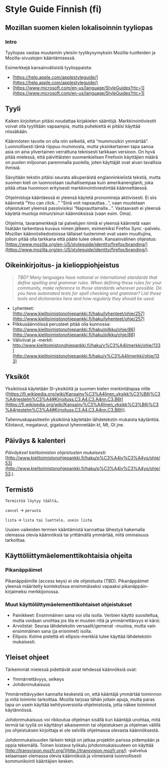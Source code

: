 # Style Guide Finnish (fi)

## Mozillan suomen kielen lokalisoinnin tyyliopas

### Intro

Tyyliopas vastaa muutamiin yleisiin tyylikysymyksiin Mozilla-tuotteiden ja Mozilla-sivustojen kääntämisessä.

Esimerkkejä kansainvälisistä tyylioppaista:

* [https://help.apple.com/applestyleguide/](https://help.apple.com/applestyleguide/)
* [https://www.microsoft.com/en-us/language/StyleGuides?rtc=1](https://www.microsoft.com/en-us/language/StyleGuides?rtc=1)

## Tyyli

Kaiken kirjoitetun pitäisi noudattaa kirjakielen sääntöjä. Markkinointiviestit voivat olla tyyliltään vapaampia, mutta puhekieltä ei pitäisi käyttää niissäkään.

Käännösten tavoite on olla niin selkeitä, että “mummosikin ymmärtää”. Luonnollisesti tämä riippuu mummosta, mutta yksinkertainen tapa sanoa asia on aina ylivertainen verrattuna teknisesti tarkkaan versioon. On hyvä pitää mielessä, että päivittäisten suomenkielisen Firefoxin käyttäjien määrä on puolen miljoonan paremmalla puolella, joten käyttäjät ovat aivan tavallisia ihmisiä.

Sävyltään tekstin pitäisi seurata alkuperäistä englanninkielistä tekstiä, mutta suomen kieli on luonnostaan rauhallisempaa kuin amerikanenglanti, joka pitää ottaa huomioon erityisesti markkinointiviestintää käännettäessä.

Ohjelmistoja kääntäessä ei yleensä käytetä pronomineja aktiivisesti. Ei siis käännetä “You can click…” “Sinä voit napsauttaa…”, vaan muutetaan ohjeistukset yleensä passiivisiksi “Napsauttamalla…”. Vastaavasti ei yleensä käytetä muotoja minun/sinun käännöksissä (vaan esim. Oma).

Ohjelmia, tavaramerkkejä tai palvelujen nimiä ei yleensä käännetä vaan lisätään tarkentava kuvaus nimen jälkeen, esimerkiksi Firefox Sync -palvelu. Mozillan käännöstiedostoissa tällaiset tuotenimet ovat usein muuttujina, jolloin pitää olla tarkkana että pääte tulee oikein. Kansainvälinen ohjeistus: [https://www.mozilla.org/en-US/styleguide/identity/firefox/branding/](https://www.mozilla.org/en-US/styleguide/identity/firefox/branding/).

## Oikeinkirjoitus- ja kielioppiohjeistus

>*TBD?*
>*Many languages have national or international standards that define spelling and grammar rules. When defining these rules for your community, make reference to those standards wherever possible. Do you have automated tests for spell checking and grammar? List those tools and dictionaries here and how regularly they should be used.*

* Lyhenteet: [http://www.kielitoimistonohjepankki.fi/haku/lyhenteet/ohje/257](http://www.kielitoimistonohjepankki.fi/haku/lyhenteet/ohje/257)
* Pilkkusäännöissä perusteet pitää olla kunnossa: [http://www.kielitoimistonohjepankki.fi/haku/pilkku/ohje/86](http://www.kielitoimistonohjepankki.fi/haku/pilkku/ohje/86)
* Väliviivat ja -merkit: http://www.kielitoimistonohjepankki.fi/haku/v%C3%A4limerkki/ohje/133](http://www.kielitoimistonohjepankki.fi/haku/v%C3%A4limerkki/ohje/133)

## Yksiköt

Yksiköissä käytetään SI-yksiköitä ja suomen kielen merkintätapaa niille ([https://fi.wikipedia.org/wiki/Kansainv%C3%A4linen_yksikk%C3%B6j%C3%A4rjestelm%C3%A4#Kirjoituss.C3.A4.C3.A4nn.C3.B6t](https://fi.wikipedia.org/wiki/Kansainv%C3%A4linen_yksikk%C3%B6j%C3%A4rjestelm%C3%A4#Kirjoituss.C3.A4.C3.A4nn.C3.B6t)).

Tallennuskapasiteetin yksiköinä käytetään lähdetekstin mukaista käytäntöä. Kilotavut, megatavut, gigatavut lyhennetään kt, Mt, Gt jne.

## Päiväys & kalenteri

*Päiväykset kielitoimiston ohjeistusten mukaisesti:* [http://www.kielitoimistonohjepankki.fi/haku/p%C3%A4iv%C3%A4ys/ohje/53](http://www.kielitoimistonohjepankki.fi/haku/p%C3%A4iv%C3%A4ys/ohje/53.).

## Termistö

`Termistöä löytyy täältä…`

`cancel` -> `peruuta`

`lista` -> `lista tai luettelo, usein lista`

Uusien vaikeiden termien kääntämistä kannattaa lähestyä hakemalla olemassa olevia käännöksiä tai yrittämällä ymmärtää, mitä ominaisuus tarkoittaa.

## Käyttöliittymäelementtikohtaisia ohjeita

### Pikanäppäimet

Pikanäppäimille (access keys) ei ole ohjeistusta (TBD). Pikanäppäimet yleensä määritelty kontekstissa ensimmäiseksi vapaaksi pikanäppäin-kirjaimeksi merkkijonossa.

### Muut käyttöliittymäelementtikohtaiset ohjeistukset

* Painikkeet: Ensimmäinen sana voi olla isolla. Verbien käyttö suositeltua, mutta voidaan unohtaa jos tila ei muuten riitä ja ymmärrettävyys ei kärsi.
* Arvolistat: Seuraa lähdetekstin versaalit/gemenat -muotoa, mutta vain ensimmäinen sana (ja erisnimet) isolla.
* Ellipsis: Kolme pistettä eli ellipsis-merkkiä tulee käyttää lähdetekstin mukaisesti.

## Yleiset ohjeet

Tärkeimmät mielessä pidettävät asiat tehdessä käännöksiä ovat:

* Ymmärrettävyys, selkeys
* Johdonmukaisuus

Ymmärrettävyyden kannalta keskeistä on, että kääntäjä ymmärtää toiminnon ja mitä toiminto tarkoittaa. Mozilla tarjoaa tähän joitain apuja, mutta paras tapa on usein käyttää kehitysversioita ohjelmistosta, jotta näkee toiminnot käytännössä.

Johdonmukaisuus voi rikkoutua ohjelman sisällä kun kääntäjä unohtaa, mitä termiä tai tyyliä on käyttänyt aikaisemmin tai ohjeistuksen ja ohjelman välillä jos ohjeistuksen kirjoittaja ei ole selvillä ohjelmassa olevasta käännöksestä.

Johdonmukaisuuden tärkein tekijä on jatkaa projektin parissa pidempään ja oppia tekemällä. Toinen loistava työkalu johdonmukaisuuteen on käyttää [http://transvision.mozfr.org/](http://transvision.mozfr.org/) -palvelua selaamaan olemassa olevia käännöksiä ja viimeisenä luonnollisesti kommunikointi kääntäjien kesken.

